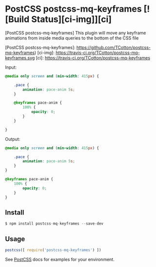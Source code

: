 # PostCSS postcss-mq-keyframes [![Build Status][ci-img]][ci]

[PostCSS postcss-mq-keyframes] This plugin will move any keyframe animations from inside media queries to the bottom of the CSS file

[PostCSS postcss-mq-keyframes]: https://github.com/TCotton/postcss-mq-keyframes)
[ci-img]: https://travis-ci.org/TCotton/postcss-mq-keyframes.svg
[ci]: https://travis-ci.org/TCotton/postcss-mq-keyframes

Input:

```css
@media only screen and (min-width: 415px) {

    .pace {
        animation: pace-anim 5s;
    }

    @keyframes pace-anim {
        100% {
            opacity: 0;
        }
    }

}
```

Output:

```css
@media only screen and (min-width: 415px) {

    .pace {
        animation: pace-anim 5s;
    }
}

@keyframes pace-anim {
    100% {
        opacity: 0;
    }
}
```

## Install

```js
$ npm install postcss-mq-keyframes --save-dev
```

## Usage

```js
postcss([ require('postcss-mq-keyframes') ])
```

See [PostCSS](https://github.com/postcss/postcss) docs for examples for your environment.